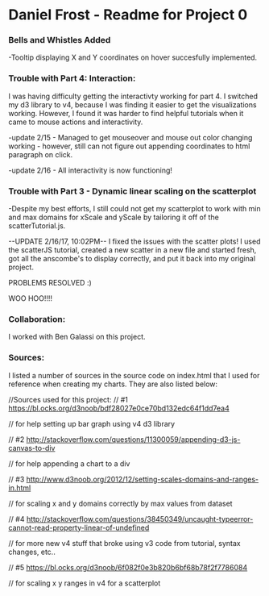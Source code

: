 <h1>Daniel Frost - Readme for Project 0 </h1>

<h3> Bells and Whistles Added </h3>

-Tooltip displaying X and Y coordinates on hover succesfully implemented. 


<h3>Trouble with Part 4: Interaction: </h3>

I was having difficulty getting the interactivty working for part 4. I switched my d3 library to v4, because I was finding it easier to get the visualizations working. However, I found it was harder to find helpful tutorials when it came to mouse actions and interactivity. 

-update 2/15 - Managed to get mouseover and mouse out color changing working - however, still can not figure out appending coordinates to html paragraph on click.

-update 2/16 - All interactivity is now functioning! 


<h3>Trouble with Part 3 - Dynamic linear scaling on the scatterplot </h3>
-Despite my best efforts, I still could not get my scatterplot to work with min and max domains for xScale and yScale by tailoring it off of the scatterTutorial.js.

--UPDATE 2/16/17, 10:02PM-- I fixed the issues with the scatter plots! I used the scatterJS tutorial, created a new scatter in a new file and started fresh, got all the anscombe's to display correctly, and put it back into my original project. 

PROBLEMS RESOLVED :)

WOO HOO!!!!


<h3>Collaboration: </h3>
I worked with Ben Galassi on this project.  

<h3> Sources: </h3>

I listed a number of sources in the source code on index.html that I used for reference when creating my charts. They are also listed below: 

//Sources used for this project:
// #1 https://bl.ocks.org/d3noob/bdf28027e0ce70bd132edc64f1dd7ea4

// for help setting up bar graph using v4 d3 library

// #2 http://stackoverflow.com/questions/11300059/appending-d3-js-canvas-to-div

// for help appending a chart to a div

// #3 http://www.d3noob.org/2012/12/setting-scales-domains-and-ranges-in.html

// for scaling x and y domains correctly by max values from dataset

// #4 http://stackoverflow.com/questions/38450349/uncaught-typeerror-cannot-read-property-linear-of-undefined

// for more new v4 stuff that broke using v3 code from tutorial, syntax changes, etc..

// #5 https://bl.ocks.org/d3noob/6f082f0e3b820b6bf68b78f2f7786084

// for scaling x y ranges in v4 for a scatterplot



  
